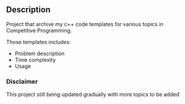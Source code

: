 ## Description

Project that archive my c++ code templates for various topics in Competitive Programming.

Those templates includes:
- Problem description
- Time complexity
- Usage

### Disclaimer

This project still being updated gradually with more topics to be added
